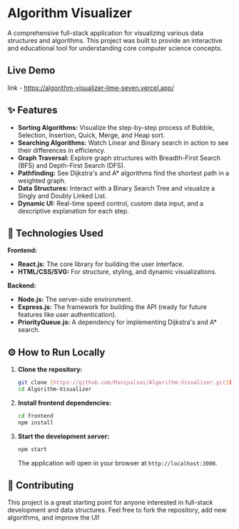 # Algorithm Visualizer

A comprehensive full-stack application for visualizing various data structures and algorithms. This project was built to provide an interactive and educational tool for understanding core computer science concepts.

## Live Demo 
  link - https://algorithm-visualizer-lime-seven.vercel.app/
## ✨ Features

- **Sorting Algorithms:** Visualize the step-by-step process of Bubble, Selection, Insertion, Quick, Merge, and Heap sort.
- **Searching Algorithms:** Watch Linear and Binary search in action to see their differences in efficiency.
- **Graph Traversal:** Explore graph structures with Breadth-First Search (BFS) and Depth-First Search (DFS).
- **Pathfinding:** See Dijkstra's and A* algorithms find the shortest path in a weighted graph.
- **Data Structures:** Interact with a Binary Search Tree and visualize a Singly and Doubly Linked List.
- **Dynamic UI:** Real-time speed control, custom data input, and a descriptive explanation for each step.

## 🚀 Technologies Used

**Frontend:**
- **React.js:** The core library for building the user interface.
- **HTML/CSS/SVG:** For structure, styling, and dynamic visualizations.

**Backend:**
- **Node.js:** The server-side environment.
- **Express.js:** The framework for building the API (ready for future features like user authentication).
- **PriorityQueue.js:** A dependency for implementing Dijkstra's and A* search.

## ⚙️ How to Run Locally

1.  **Clone the repository:**
    ```bash
    git clone [https://github.com/Manipalsai/Algorithm-Visualizer.git](https://github.com/Manipalsai/Algorithm-Visualizer.git)
    cd Algorithm-Visualizer
    ```
2.  **Install frontend dependencies:**
    ```bash
    cd frontend
    npm install
    ```
3.  **Start the development server:**
    ```bash
    npm start
    ```
    The application will open in your browser at `http://localhost:3000`.

## 🤝 Contributing

This project is a great starting point for anyone interested in full-stack development and data structures. Feel free to fork the repository, add new algorithms, and improve the UI!
